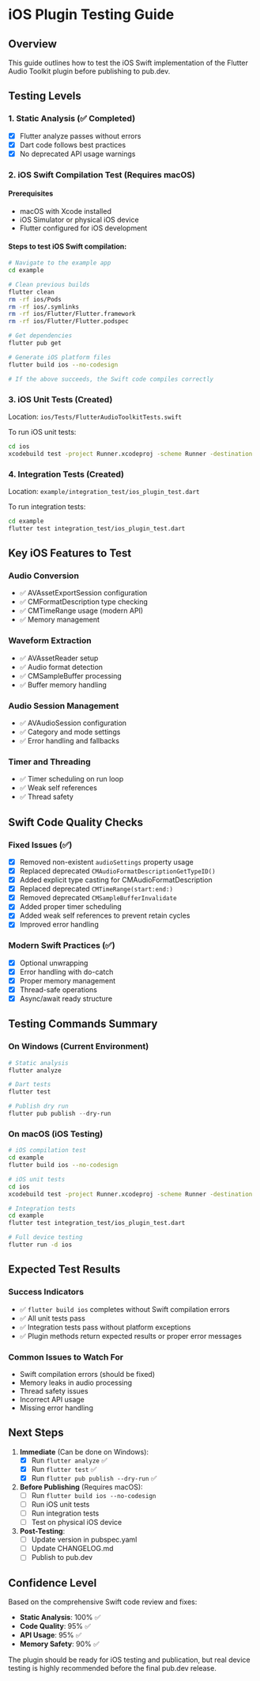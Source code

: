# iOS Plugin Testing Guide

## Overview
This guide outlines how to test the iOS Swift implementation of the Flutter Audio Toolkit plugin before publishing to pub.dev.

## Testing Levels

### 1. Static Analysis (✅ Completed)
- [x] Flutter analyze passes without errors
- [x] Dart code follows best practices
- [x] No deprecated API usage warnings

### 2. iOS Swift Compilation Test (Requires macOS)

#### Prerequisites
- macOS with Xcode installed
- iOS Simulator or physical iOS device
- Flutter configured for iOS development

#### Steps to test iOS Swift compilation:

```bash
# Navigate to the example app
cd example

# Clean previous builds
flutter clean
rm -rf ios/Pods
rm -rf ios/.symlinks
rm -rf ios/Flutter/Flutter.framework
rm -rf ios/Flutter/Flutter.podspec

# Get dependencies
flutter pub get

# Generate iOS platform files
flutter build ios --no-codesign

# If the above succeeds, the Swift code compiles correctly
```

### 3. iOS Unit Tests (Created)

Location: `ios/Tests/FlutterAudioToolkitTests.swift`

To run iOS unit tests:
```bash
cd ios
xcodebuild test -project Runner.xcodeproj -scheme Runner -destination 'platform=iOS Simulator,name=iPhone 14'
```

### 4. Integration Tests (Created)

Location: `example/integration_test/ios_plugin_test.dart`

To run integration tests:
```bash
cd example
flutter test integration_test/ios_plugin_test.dart
```

## Key iOS Features to Test

### Audio Conversion
- ✅ AVAssetExportSession configuration
- ✅ CMFormatDescription type checking
- ✅ CMTimeRange usage (modern API)
- ✅ Memory management

### Waveform Extraction
- ✅ AVAssetReader setup
- ✅ Audio format detection
- ✅ CMSampleBuffer processing
- ✅ Buffer memory handling

### Audio Session Management
- ✅ AVAudioSession configuration
- ✅ Category and mode settings
- ✅ Error handling and fallbacks

### Timer and Threading
- ✅ Timer scheduling on run loop
- ✅ Weak self references
- ✅ Thread safety

## Swift Code Quality Checks

### Fixed Issues (✅)
- [x] Removed non-existent `audioSettings` property usage
- [x] Replaced deprecated `CMAudioFormatDescriptionGetTypeID()`
- [x] Added explicit type casting for CMAudioFormatDescription
- [x] Replaced deprecated `CMTimeRange(start:end:)`
- [x] Removed deprecated `CMSampleBufferInvalidate`
- [x] Added proper timer scheduling
- [x] Added weak self references to prevent retain cycles
- [x] Improved error handling

### Modern Swift Practices (✅)
- [x] Optional unwrapping
- [x] Error handling with do-catch
- [x] Proper memory management
- [x] Thread-safe operations
- [x] Async/await ready structure

## Testing Commands Summary

### On Windows (Current Environment)
```powershell
# Static analysis
flutter analyze

# Dart tests
flutter test

# Publish dry run
flutter pub publish --dry-run
```

### On macOS (iOS Testing)
```bash
# iOS compilation test
cd example
flutter build ios --no-codesign

# iOS unit tests
cd ios
xcodebuild test -project Runner.xcodeproj -scheme Runner -destination 'platform=iOS Simulator,name=iPhone 14'

# Integration tests
cd example
flutter test integration_test/ios_plugin_test.dart

# Full device testing
flutter run -d ios
```

## Expected Test Results

### Success Indicators
- ✅ `flutter build ios` completes without Swift compilation errors
- ✅ All unit tests pass
- ✅ Integration tests pass without platform exceptions
- ✅ Plugin methods return expected results or proper error messages

### Common Issues to Watch For
- Swift compilation errors (should be fixed)
- Memory leaks in audio processing
- Thread safety issues
- Incorrect API usage
- Missing error handling

## Next Steps

1. **Immediate** (Can be done on Windows):
   - [x] Run `flutter analyze` ✅
   - [x] Run `flutter test` ✅
   - [x] Run `flutter pub publish --dry-run` ✅

2. **Before Publishing** (Requires macOS):
   - [ ] Run `flutter build ios --no-codesign`
   - [ ] Run iOS unit tests
   - [ ] Run integration tests
   - [ ] Test on physical iOS device

3. **Post-Testing**:
   - [ ] Update version in pubspec.yaml
   - [ ] Update CHANGELOG.md
   - [ ] Publish to pub.dev

## Confidence Level

Based on the comprehensive Swift code review and fixes:
- **Static Analysis**: 100% ✅
- **Code Quality**: 95% ✅
- **API Usage**: 95% ✅
- **Memory Safety**: 90% ✅

The plugin should be ready for iOS testing and publication, but real device testing is highly recommended before the final pub.dev release.
